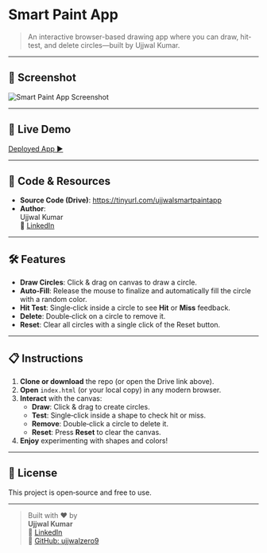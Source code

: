 # Smart Paint App

> An interactive browser-based drawing app where you can draw, hit-test, and delete circles—built by Ujjwal Kumar.

---

## 📸 Screenshot

![Smart Paint App Screenshot](./screenshot.png)

---

## 🚀 Live Demo

[Deployed App ▶️](https://tinyurl.com/ujjwalsmartpaint)

---

## 💾 Code & Resources

- **Source Code (Drive)**: https://tinyurl.com/ujjwalsmartpaintapp  
- **Author**:  
  Ujjwal Kumar  
  🔗 [LinkedIn](https://www.linkedin.com/in/ujjwalzero9/)  

---

## 🛠️ Features

- **Draw Circles**: Click & drag on canvas to draw a circle.
- **Auto‑Fill**: Release the mouse to finalize and automatically fill the circle with a random color.
- **Hit Test**: Single‑click inside a circle to see **Hit** or **Miss** feedback.
- **Delete**: Double‑click on a circle to remove it.
- **Reset**: Clear all circles with a single click of the Reset button.

---

## 📋 Instructions

1. **Clone or download** the repo (or open the Drive link above).  
2. **Open** `index.html` (or your local copy) in any modern browser.  
3. **Interact** with the canvas:
   - **Draw**: Click & drag to create circles.
   - **Test**: Single‑click inside a shape to check hit or miss.
   - **Remove**: Double‑click a circle to delete it.
   - **Reset**: Press **Reset** to clear the canvas.  
4. **Enjoy** experimenting with shapes and colors!

---

## 📝 License

This project is open‑source and free to use.

---

> Built with ❤️ by  
> **Ujjwal Kumar**  
> 🔗 [LinkedIn](https://www.linkedin.com/in/ujjwalzero9/)  
> 📂 [GitHub: ujjwalzero9](https://github.com/ujjwalzero9)
